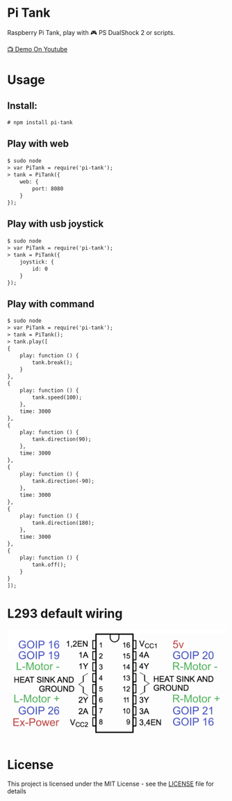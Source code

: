 Pi Tank
======
Raspberry Pi Tank, play with 🎮 PS DualShock 2 or scripts.

[📺 Demo On Youtube](https://youtu.be/czwEzWJb0UM)

# Usage

## Install:

```
# npm install pi-tank
```

## Play with web
```
$ sudo node
> var PiTank = require('pi-tank');
> tank = PiTank({
    web: {
        port: 8080
    }
});
```

## Play with usb joystick
```
$ sudo node
> var PiTank = require('pi-tank');
> tank = PiTank({
    joystick: {
        id: 0
    }
});
```

## Play with command
```
$ sudo node
> var PiTank = require('pi-tank');
> tank = PiTank();
> tank.play([
{
    play: function () {
        tank.break();
    }
},
{
    play: function () {
        tank.speed(100);
    },
    time: 3000
},
{
    play: function () {
        tank.direction(90);
    },
    time: 3000
},
{
    play: function () {
        tank.direction(-90);
    },
    time: 3000
},
{
    play: function () {
        tank.direction(180);
    },
    time: 3000
},
{
    play: function () {
        tank.off();
    }
}
]);
```

# L293 default wiring

![l293-default-wiring](l293-default-wiring.png)

# License

This project is licensed under the MIT License - see the [LICENSE](LICENSE) file for details
